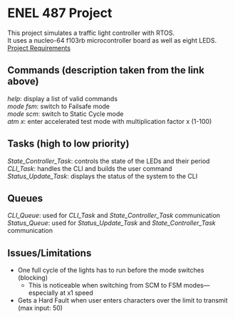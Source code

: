 # ENEL 487 Project

This project simulates a traffic light controller with RTOS.  
It uses a nucleo-64 f103rb microcontroller board as well as eight LEDS.  
[Project Requirements](https://github.com/naqvik/ItC/blob/master/docs/requirements.md)

## Commands (description taken from the link above)
_help_: display a list of valid commands  
_mode fsm_: switch to Failsafe mode  
_mode scm_: switch to Static Cycle mode  
_atm x_: enter accelerated test mode with multiplication factor x (1-100)  

## Tasks (high to low priority)
_State_Controller_Task_: controls the state of the LEDs and their period
_CLI_Task_: handles the CLI and builds the user command  
_Status_Update_Task_: displays the status of the system to the CLI

## Queues
_CLI_Queue_: used for _CLI_Task_ and _State_Controller_Task_ communication  
_Status_Queue_: used for _Status_Update_Task_ and _State_Controller_Task_ communication  

## Issues/Limitations
- One full cycle of the lights has to run before the mode switches (blocking)  
  - This is noticeable when switching from SCM to FSM modes&mdash;especially at x1 speed  
- Gets a Hard Fault when user enters characters over the limit to transmit (max input: 50)
